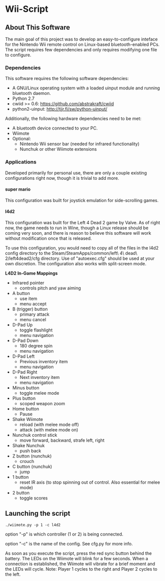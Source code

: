 # Wii-Script

## About This Software

The main goal of this project was to develop an easy-to-configure inteface for the Nintendo Wii remote control on Linux-based bluetooth-enabled PCs. The script requires few dependencies and only requires modifying one file to configure.

### Dependencies

This software requires the following software dependencies:

- A GNU/Linux operating system with a loaded uinput module and running bluetooth daemon.
- Python 2.7
- cwiid >= 0.6: https://github.com/abstrakraft/cwiid
- python2-uinput: http://tjjr.fi/sw/python-uinput/

Additionally, the following hardware dependencies need to be met:

- A bluetooth device connected to your PC.
- Wiimote
- Optional:
    + Nintendo Wii sensor bar (needed for infrared functionality)
    + Nunchuk or other Wiimote extensions

### Applications

Developed primarily for personal use, there are only a couple existing configurations right now, though it is trivial to add more.

#### super mario

This configuration was built for joystick emulation for side-scrolling games.

#### l4d2

This configuration was built for the Left 4 Dead 2 game by Valve. As of right now, the game needs to run in Wine, though a Linux release should be coming very soon, and there is reason to believe this software will work without modification once that is released.

To use this configuration, you would need to copy all of the files in the l4d2 config directory to the Steam/SteamApps/common/left\ 4\ dead\ 2/left4dead2/cfg directory. Use of "autoexec.cfg" should be used at your own discretion. The configuration also works with split-screen mode.

**L4D2 In-Game Mappings**

- Infrared pointer
    + controls pitch and yaw aiming
- A button
    + use item
    + menu accept
- B (trigger) button
    + primary attack
    + menu cancel
- D-Pad Up
    + toggle flashlight
    + menu navigation
- D-Pad Down
    + 180 degree spin
    + menu navigation
- D-Pad Left
    + Previous inventory item
    + menu navigation
- D-Pad Right
    + Next inventory item
    + menu navigation
- Minus button
    + toggle melee mode
- Plus button
    + scoped weapon zoom
- Home button
    + Pause
- Shake Wiimote
    + reload (with melee mode off)
    + attack (with melee mode on)
- Nunchuk control stick
    + move forward, backward, strafe left, right
- Shake Nunchuk
    + push back
- Z button (nunchuk)
    + crouch
- C button (nunchuk)
    + jump
- 1 button
    + reset IR axis (to stop spinning out of control. Also essential for melee mode)
- 2 button
    + toggle scores


## Launching the script

`./wiimote.py -p 1 -c l4d2`

option "-p" is which controller (1 or 2) is being connected.

option "-c" is the name of the config. See cfg.py for more info.

As soon as you execute the script, press the red sync button behind the battery. The LEDs on the Wiimote will blink for a few seconds. When a connection is established, the Wiimote will vibrate for a brief moment and the LEDs will cycle. Note: Player 1 cycles to the right and Player 2 cycles to the left.

